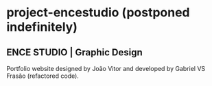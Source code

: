 # project-encestudio (postponed indefinitely)

## ENCE STUDIO | Graphic Design

Portfolio website designed by João Vitor and developed by Gabriel VS Frasão (refactored code).
